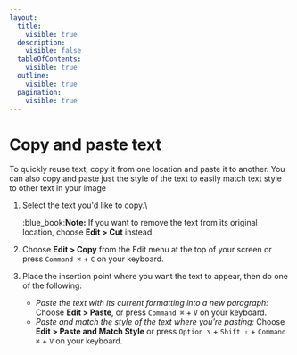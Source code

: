 ```yaml
---
layout:
  title:
    visible: true
  description:
    visible: false
  tableOfContents:
    visible: true
  outline:
    visible: true
  pagination:
    visible: true
---
```


# Copy and paste text

To quickly reuse text, copy it from one location and paste it to another. You can also copy and paste just the style of the text to easily match text style to other text in your image

1.  Select the text you'd like to copy.\


    :blue\_book:**Note:** If you want to remove the text from its original location, choose **Edit > Cut** instead.
2. Choose **Edit > Copy** from the Edit menu at the top of your screen or press `Command ⌘` + `C` on your keyboard.
3. Place the insertion point where you want the text to appear, then do one of the following:
   * _Paste the text with its current formatting into a new paragraph:_ Choose **Edit > Paste**, or press `Command ⌘` + `V` on your keyboard.
   * _Paste and match the style of the text where you’re pasting:_ Choose **Edit > Paste and Match Style** or press `Option ⌥` + `Shift ⇧` + `Command ⌘` + `V` on your keyboard.
